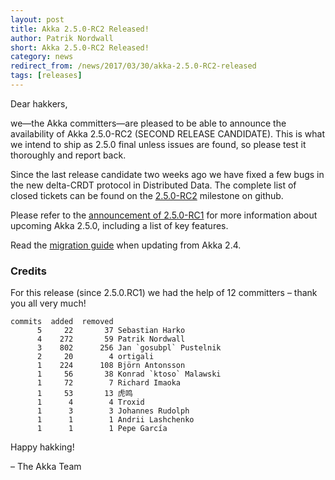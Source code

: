 ```yaml
---
layout: post
title: Akka 2.5.0-RC2 Released!
author: Patrik Nordwall
short: Akka 2.5.0-RC2 Released!
category: news
redirect_from: /news/2017/03/30/akka-2.5.0-RC2-released
tags: [releases]
---
```


Dear hakkers,

we—the Akka committers—are pleased to be able to announce the availability of Akka 2.5.0-RC2 (SECOND RELEASE CANDIDATE). This is what we intend to ship as 2.5.0 final unless issues are found, so please test it thoroughly and report back.

Since the last release candidate two weeks ago we have fixed a few bugs in the new delta-CRDT protocol in Distributed Data. The complete list of closed tickets can be found on the [2.5.0-RC2](https://github.com/akka/akka/milestone/108?closed=1) milestone on github.

Please refer to the [announcement of 2.5.0-RC1](http://akka.io/news/2017/03/17/akka-2.5.0-RC1-released.html) for more information about upcoming Akka 2.5.0, including a list of key features.

Read the [migration guide](http://doc.akka.io/docs/akka/2.5/project/migration-guide-2.4.x-2.5.x.html) when updating from Akka 2.4.

### Credits

For this release (since 2.5.0.RC1) we had the help of 12 committers – thank you all very much!

~~~
commits  added  removed
      5     22       37 Sebastian Harko
      4    272       59 Patrik Nordwall
      3    802      256 Jan `gosubpl` Pustelnik
      2     20        4 ortigali
      1    224      108 Björn Antonsson
      1     56       38 Konrad `ktoso` Malawski
      1     72        7 Richard Imaoka
      1     53       13 虎鸣
      1      4        4 Troxid
      1      3        3 Johannes Rudolph
      1      1        1 Andrii Lashchenko
      1      1        1 Pepe García
~~~

Happy hakking!

– The Akka Team
